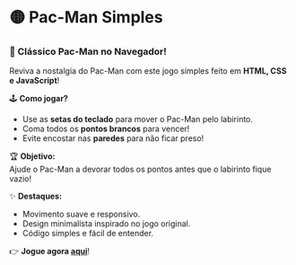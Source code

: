 # 🟡 Pac-Man Simples  
### 👻 Clássico Pac-Man no Navegador!  

Reviva a nostalgia do Pac-Man com este jogo simples feito em **HTML, CSS e JavaScript**!  

🕹 **Como jogar?**  
- Use as **setas do teclado** para mover o Pac-Man pelo labirinto.  
- Coma todos os **pontos brancos** para vencer!  
- Evite encostar nas **paredes** para não ficar preso!  

🏆 **Objetivo:**  
Ajude o Pac-Man a devorar todos os pontos antes que o labirinto fique vazio!  

✨ **Destaques:**  
- Movimento suave e responsivo.  
- Design minimalista inspirado no jogo original.  
- Código simples e fácil de entender.  

👉 **Jogue agora [aqui](https://leticialima04.github.io/Pac-Man-Simples/)**!  

